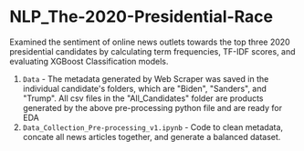 # NLP_The-2020-Presidential-Race

Examined the sentiment of online news outlets towards the top three 2020 presidential candidates by calculating term frequencies, TF-IDF scores, and evaluating XGBoost Classification models.
 
1. `Data` - The metadata generated by Web Scraper was saved in the individual candidate's folders, which are "Biden", "Sanders", and "Trump". All csv files in the "All_Candidates" folder are products generated by the above pre-processing python file and are ready for EDA
2. `Data_Collection_Pre-processing_v1.ipynb` - Code to clean metadata, concate all news articles together, and generate a balanced dataset.  

